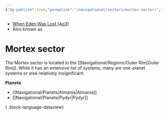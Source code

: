 ```yaml
---
{"dg-publish":true,"permalink":"/navigational/sectors/mortex-sector/","tags":["map","sector","outerrim"],"noteIcon":"saber1"}
---
```


- [When Eden Was Lost (Ao3)](https://archiveofourown.org/works/19334440/chapters/45992584)
- Also known as 
# Mortex sector
The Mortex sector is located in the [[Navigational/Regions/Outer Rim\|Outer Rim]]. While it has an extensive list of systems, many are one-planet systems or else relatively insignificant. 

**Planets**
- [[Navigational/Planets/Almania\|Almania]]
- [[Navigational/Planets/Pydyr\|Pydyr]]

{ .block-language-dataview}
